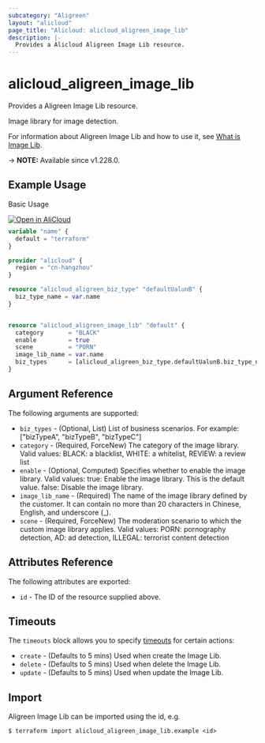 ```yaml
---
subcategory: "Aligreen"
layout: "alicloud"
page_title: "Alicloud: alicloud_aligreen_image_lib"
description: |-
  Provides a Alicloud Aligreen Image Lib resource.
---
```


# alicloud_aligreen_image_lib

Provides a Aligreen Image Lib resource.

Image library for image detection.

For information about Aligreen Image Lib and how to use it, see [What is Image Lib](https://next.api.alibabacloud.com/document/Green/2017-08-23/CreateImageLib).

-> **NOTE:** Available since v1.228.0.

## Example Usage

Basic Usage

<div style="display: block;margin-bottom: 40px;"><div class="oics-button" style="float: right;position: absolute;margin-bottom: 10px;">
  <a href="https://api.aliyun.com/terraform?resource=alicloud_aligreen_image_lib&exampleId=0fb744f2-779a-1078-0bfc-b16647566ab5eac5cc1b&activeTab=example&spm=docs.r.aligreen_image_lib.0.0fb744f277&intl_lang=EN_US" target="_blank">
    <img alt="Open in AliCloud" src="https://img.alicdn.com/imgextra/i1/O1CN01hjjqXv1uYUlY56FyX_!!6000000006049-55-tps-254-36.svg" style="max-height: 44px; max-width: 100%;">
  </a>
</div></div>

```terraform
variable "name" {
  default = "terraform"
}

provider "alicloud" {
  region = "cn-hangzhou"
}

resource "alicloud_aligreen_biz_type" "defaultUalunB" {
  biz_type_name = var.name
}


resource "alicloud_aligreen_image_lib" "default" {
  category       = "BLACK"
  enable         = true
  scene          = "PORN"
  image_lib_name = var.name
  biz_types      = [alicloud_aligreen_biz_type.defaultUalunB.biz_type_name]
}
```

## Argument Reference

The following arguments are supported:
* `biz_types` - (Optional, List) List of business scenarios. For example: ["bizTypeA", "bizTypeB", "bizTypeC"]
* `category` - (Required, ForceNew) The category of the image library. Valid values: BLACK: a blacklist, WHITE: a whitelist, REVIEW: a review list
* `enable` - (Optional, Computed) Specifies whether to enable the image library. Valid values: true: Enable the image library. This is the default value. false: Disable the image library.
* `image_lib_name` - (Required) The name of the image library defined by the customer. It can contain no more than 20 characters in Chinese, English, and underscore (_).
* `scene` - (Required, ForceNew) The moderation scenario to which the custom image library applies. Valid values: PORN: pornography detection, AD: ad detection, ILLEGAL: terrorist content detection

## Attributes Reference

The following attributes are exported:
* `id` - The ID of the resource supplied above.

## Timeouts

The `timeouts` block allows you to specify [timeouts](https://www.terraform.io/docs/configuration-0-11/resources.html#timeouts) for certain actions:
* `create` - (Defaults to 5 mins) Used when create the Image Lib.
* `delete` - (Defaults to 5 mins) Used when delete the Image Lib.
* `update` - (Defaults to 5 mins) Used when update the Image Lib.

## Import

Aligreen Image Lib can be imported using the id, e.g.

```shell
$ terraform import alicloud_aligreen_image_lib.example <id>
```
